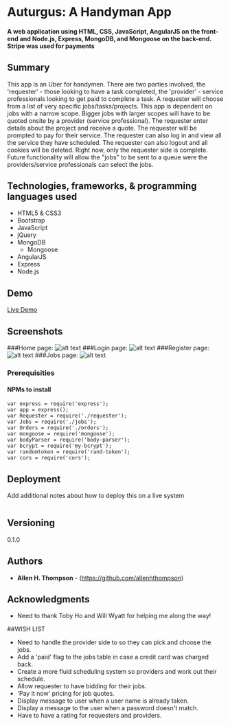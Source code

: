 # Auturgus: A Handyman App

#### A web application using HTML, CSS, JavaScript, AngularJS on the front-end and Node.js, Express, MongoDB, and Mongoose on the back-end. Stripe was used for payments

## Summary
This app is an Uber for handymen. There are two parties involved; the 'requester' - those looking to have a task completed, the 'provider' - service professionals looking to get paid to complete a task. A requester will choose from a list of very specific jobs/tasks/projects. This app is dependent on jobs with a narrow scope. Bigger jobs with larger scopes will have to be quoted onsite by a provider (service professional). The requester enter details about the project and receive  a quote. The requester will be prompted to pay for their service. The requester can also log in and view all the service they have scheduled. The requester can also logout and all cookies will be deleted. Right now, only the requester side is complete. Future functionality will allow the "jobs" to be sent to a queue were the providers/service professionals can select the jobs.

## Technologies, frameworks, & programming languages used
* HTML5 & CSS3
* Bootstrap
* JavaScript
* jQuery
* MongoDB
  * Mongoose
* AngularJS
* Express
* Node.js

## Demo
[Live Demo](http://surge.auturgus-handyman-app.sh)

## Screenshots
###Home page:
![alt text](/Users/mac/github-projects/auturgus-handyman-app/auturgus-home-screen.png)
###Login page:
![alt text](/Users/mac/github-projects/auturgus-handyman-app/auturgus-login-screen.png)
###Register page:
![alt text](/Users/mac/github-projects/auturgus-handyman-app/auturgus-register-screen.png)
###Jobs page:
![alt text](/Users/mac/github-projects/auturgus-handyman-app/auturgus-jobs-screen.png)

### Prerequisities
#### NPMs to install
```npm modules to install
var express = require('express');
var app = express();
var Requester = require('./requester');
var Jobs = require('./jobs');
var Orders = require('./orders');
var mongoose = require('mongoose');
var bodyParser = require('body-parser');
var bcrypt = require('my-bcrypt');
var randomtoken = require('rand-token');
var cors = require('cors');
```

## Deployment
Add additional notes about how to deploy this on a live system

```

```

## Versioning
0.1.0
## Authors

* **Allen H. Thompson** - (https://github.com/allenhthompson)

## Acknowledgments
* Need to thank Toby Ho and Will Wyatt for helping me along the way!

##WISH LIST
+ Need to handle the provider side to so they can pick and choose the jobs.
+ Add a 'paid' flag to the jobs table in case a credit card was charged back.
+ Create a more fluid scheduling system so providers and work out their schedule.
+ Allow requester to have bidding for their jobs.
+ 'Pay it now' pricing for job quotes.
+ Display message to user when a user name is already taken.
+ Display a message to the user when a password doesn't match.
+ Have to have a rating for requesters and providers.
